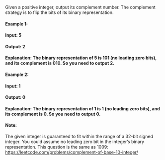 Given a positive integer, output its complement number. The complement strategy is to flip the bits of its binary representation.

#### Example 1:

#### Input: 5
#### Output: 2
#### Explanation: The binary representation of 5 is 101 (no leading zero bits), and its complement is 010. So you need to output 2.
 

#### Example 2:

#### Input: 1
#### Output: 0
#### Explanation: The binary representation of 1 is 1 (no leading zero bits), and its complement is 0. So you need to output 0.
 

#### Note:

The given integer is guaranteed to fit within the range of a 32-bit signed integer.
You could assume no leading zero bit in the integer’s binary representation.
This question is the same as 1009: https://leetcode.com/problems/complement-of-base-10-integer/
